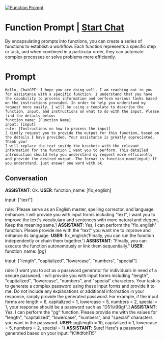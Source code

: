 
[![Function Prompt](https://flow-prompt-covers.s3.us-west-1.amazonaws.com/icon/vintage/vint_11.png)](https://gptcall.net/chat.html?data=%7B%22contact%22%3A%7B%22id%22%3A%22MWzvtxFBnGp7chM474s5r%22%2C%22flow%22%3Atrue%7D%7D)
# Function Prompt | [Start Chat](https://gptcall.net/chat.html?data=%7B%22contact%22%3A%7B%22id%22%3A%22MWzvtxFBnGp7chM474s5r%22%2C%22flow%22%3Atrue%7D%7D)
By encapsulating prompts into functions, you can create a series of functions to establish a workflow. Each function represents a specific step or task, and when combined in a particular order, they can automate complex processes or solve problems more efficiently. 

# Prompt

```
Hello, ChatGPT! I hope you are doing well. I am reaching out to you for assistance with a specific function. I understand that you have the capability to process information and perform various tasks based on the instructions provided. In order to help you understand my request more easily, I will be using a template to describe the function, input, and instructions on what to do with the input. Please find the details below:
function_name: [Function Name]
input: [Input]
rule: [Instructions on how to process the input]
I kindly request you to provide the output for this function, based on the details I have provided. Your assistance is greatly appreciated. Thank you!
I will replace the text inside the brackets with the relevant information for the function I want you to perform. This detailed introduction should help you understand my request more efficiently and provide the desired output. The format is function_name(input) If you understand, just answer one word with ok.
```

## Conversation

**ASSISTANT**: Ok.
**USER**: function_name: [fix_english]

input: ["text"]

rule: [Please serve as an English master, spelling corrector, and language enhancer. I will provide you with input forms including "text", I want you to improve the text's vocabulary and sentences with more natural and elegent. Keep the meaning same.]
**ASSISTANT**: Yes, I can perform the "fix_english" function. Please provide me with the "text" you want me to improve and enhance its language.
**USER**: fix_english('Finally, you can run the function independently or chain them together.')
**ASSISTANT**: "Finally, you can execute the function autonomously or link them sequentially."
**USER**: function_name: [pg]

input: ["length", "capitalized", "lowercase", "numbers", "special"]

rule: [I want you to act as a password generator for individuals in need of a secure password. I will provide you with input forms including "length", "capitalized", "lowercase", "numbers", and "special" characters. Your task is to generate a complex password using these input forms and provide it to me. Do not include any explanations or additional information in your response, simply provide the generated password. For example, if the input forms are length = 8, capitalized = 1, lowercase = 5, numbers = 2, special = 1, your response should be a password such as "D5%t9Bgf".]
**ASSISTANT**: Yes, I can perform the "pg" function. Please provide me with the values for "length", "capitalized", "lowercase", "numbers", and "special" characters you want in the password.
**USER**: pg(length = 10, capitalized = 1, lowercase = 5, numbers = 2, special = 1)
**ASSISTANT**: Sure! Here's a password generated based on your input: "K1#dfohTl5"


